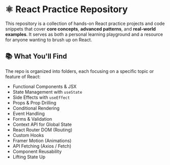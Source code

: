 # ⚛️ React Practice Repository

This repository is a collection of hands-on React practice projects and code snippets that cover **core concepts**, **advanced patterns**, and **real-world examples**. It serves as both a personal learning playground and a resource for anyone wanting to brush up on React.

## 📚 What You'll Find

The repo is organized into folders, each focusing on a specific topic or feature of React:


- Functional Components & JSX
- State Management with `useState`
- Side Effects with `useEffect`
- Props & Prop Drilling
- Conditional Rendering
- Event Handling
- Forms & Validation
- Context API for Global State
- React Router DOM (Routing)
- Custom Hooks
- Framer Motion (Animations)
- API Fetching (Axios / Fetch)
- Component Reusability
- Lifting State Up
